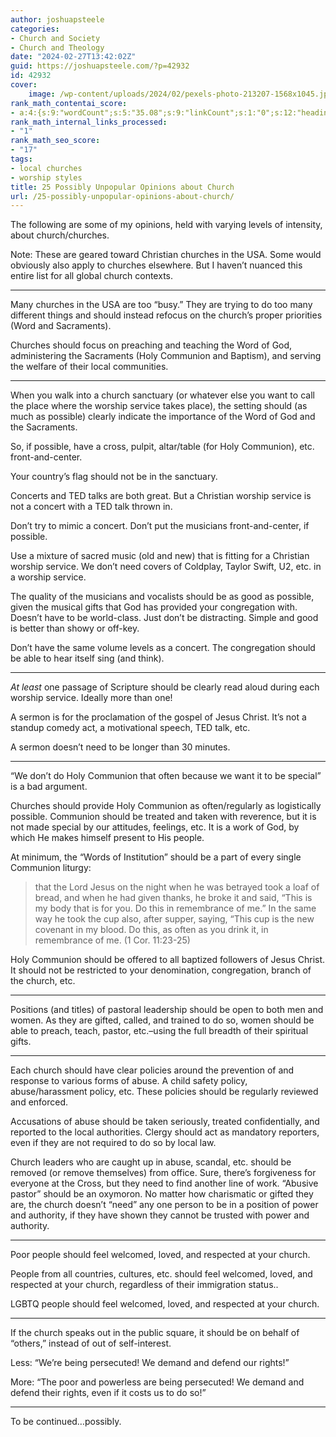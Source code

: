 ```yaml
---
author: joshuapsteele
categories:
- Church and Society
- Church and Theology
date: "2024-02-27T13:42:02Z"
guid: https://joshuapsteele.com/?p=42932
id: 42932
cover:
    image: /wp-content/uploads/2024/02/pexels-photo-213207-1568x1045.jpeg
rank_math_contentai_score:
- a:4:{s:9:"wordCount";s:5:"35.08";s:9:"linkCount";s:1:"0";s:12:"headingCount";s:1:"0";s:10:"mediaCount";s:1:"0";}
rank_math_internal_links_processed:
- "1"
rank_math_seo_score:
- "17"
tags:
- local churches
- worship styles
title: 25 Possibly Unpopular Opinions about Church
url: /25-possibly-unpopular-opinions-about-church/
---
```


The following are some of my opinions, held with varying levels of intensity, about church/churches.

Note: These are geared toward Christian churches in the USA. Some would obviously also apply to churches elsewhere. But I haven’t nuanced this entire list for all global church contexts.

---

Many churches in the USA are too “busy.” They are trying to do too many different things and should instead refocus on the church’s proper priorities (Word and Sacraments).

Churches should focus on preaching and teaching the Word of God, administering the Sacraments (Holy Communion and Baptism), and serving the welfare of their local communities.

---

When you walk into a church sanctuary (or whatever else you want to call the place where the worship service takes place), the setting should (as much as possible) clearly indicate the importance of the Word of God and the Sacraments.

So, if possible, have a cross, pulpit, altar/table (for Holy Communion), etc. front-and-center.

Your country’s flag should not be in the sanctuary.

Concerts and TED talks are both great. But a Christian worship service is not a concert with a TED talk thrown in.

Don’t try to mimic a concert. Don’t put the musicians front-and-center, if possible.

Use a mixture of sacred music (old and new) that is fitting for a Christian worship service. We don’t need covers of Coldplay, Taylor Swift, U2, etc. in a worship service.

The quality of the musicians and vocalists should be as good as possible, given the musical gifts that God has provided your congregation with. Doesn’t have to be world-class. Just don’t be distracting. Simple and good is better than showy or off-key.

Don’t have the same volume levels as a concert. The congregation should be able to hear itself sing (and think).

---

*At least* one passage of Scripture should be clearly read aloud during each worship service. Ideally more than one!

A sermon is for the proclamation of the gospel of Jesus Christ. It’s not a standup comedy act, a motivational speech, TED talk, etc.

A sermon doesn’t need to be longer than 30 minutes.

---

“We don’t do Holy Communion that often because we want it to be special” is a bad argument.

Churches should provide Holy Communion as often/regularly as logistically possible. Communion should be treated and taken with reverence, but it is not made special by our attitudes, feelings, etc. It is a work of God, by which He makes himself present to His people.

At minimum, the “Words of Institution” should be a part of every single Communion liturgy:

> that the Lord Jesus on the night when he was betrayed took a loaf of bread, and when he had given thanks, he broke it and said, “This is my body that is for you. Do this in remembrance of me.” In the same way he took the cup also, after supper, saying, “This cup is the new covenant in my blood. Do this, as often as you drink it, in remembrance of me. (1 Cor. 11:23-25)

Holy Communion should be offered to all baptized followers of Jesus Christ. It should not be restricted to your denomination, congregation, branch of the church, etc.

---

Positions (and titles) of pastoral leadership should be open to both men and women. As they are gifted, called, and trained to do so, women should be able to preach, teach, pastor, etc.–using the full breadth of their spiritual gifts.

---

Each church should have clear policies around the prevention of and response to various forms of abuse. A child safety policy, abuse/harassment policy, etc. These policies should be regularly reviewed and enforced.

Accusations of abuse should be taken seriously, treated confidentially, and reported to the local authorities. Clergy should act as mandatory reporters, even if they are not required to do so by local law.

Church leaders who are caught up in abuse, scandal, etc. should be removed (or remove themselves) from office. Sure, there’s forgiveness for everyone at the Cross, but they need to find another line of work. “Abusive pastor” should be an oxymoron. No matter how charismatic or gifted they are, the church doesn’t “need” any one person to be in a position of power and authority, if they have shown they cannot be trusted with power and authority.

---

Poor people should feel welcomed, loved, and respected at your church.

People from all countries, cultures, etc. should feel welcomed, loved, and respected at your church, regardless of their immigration status..

LGBTQ people should feel welcomed, loved, and respected at your church.

---

If the church speaks out in the public square, it should be on behalf of “others,” instead of out of self-interest.

Less: “We’re being persecuted! We demand and defend our rights!”

More: “The poor and powerless are being persecuted! We demand and defend their rights, even if it costs us to do so!”

---

To be continued…possibly.